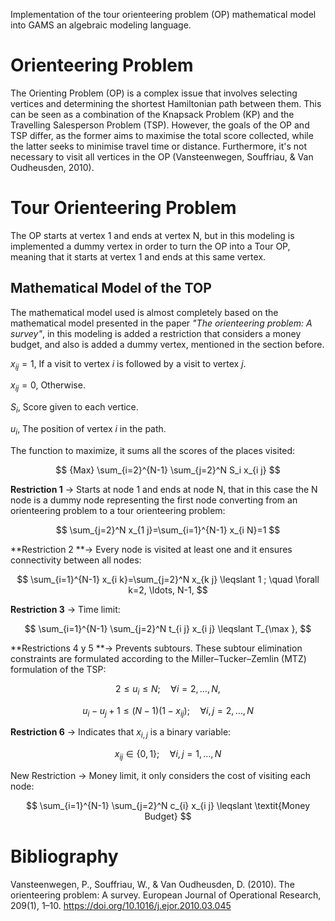 Implementation of the tour orienteering problem (OP) mathematical model into GAMS an algebraic modeling language.

# Orienteering Problem 
The Orienting Problem (OP) is a complex issue that involves selecting vertices and determining the shortest Hamiltonian path between them. This can be seen as a combination of the Knapsack Problem (KP) and the Travelling Salesperson Problem (TSP). However, the goals of the OP and TSP differ, as the former aims to maximise the total score collected, while the latter seeks to minimise travel time or distance. Furthermore, it's not necessary to visit all vertices in the OP (Vansteenwegen, Souffriau, & Van Oudheusden, 2010).

# Tour Orienteering Problem
The OP starts at vertex 1 and ends at vertex N, but in this modeling is implemented a dummy vertex in order to turn the OP into a Tour OP, meaning that it starts at vertex 1 and ends at this same vertex. 

## Mathematical Model of the TOP
The mathematical model used is almost completely based on the mathematical model presented in the paper _"The orienteering problem: A survey"_, in this modeling is added a restriction that considers a money budget, and also is added a dummy vertex, mentioned in the section before. 


$x_{ij} = 1$, If a visit to vertex $i$ is followed by a visit to vertex $j$. 

$x_{ij} = 0$, Otherwise.

$S_i$, Score given to each vertice.

$u_i$, The position of vertex $i$ in the path.


The function to maximize, it sums all the scores of the places visited:

$$ {Max} \sum_{i=2}^{N-1} \sum_{j=2}^N S_i x_{i j} $$ 


**Restriction 1** -> Starts at node 1 and ends at node N, that in this case the N node is a dummy node representing the first node converting from an orienteering problem to a tour orienteering problem:

$$ \sum_{j=2}^N x_{1 j}=\sum_{i=1}^{N-1} x_{i N}=1 $$

**Restriction 2 **-> Every node is visited at least one and it ensures connectivity between all nodes:

$$ \sum_{i=1}^{N-1} x_{i k}=\sum_{j=2}^N x_{k j} \leqslant 1 ; \quad \forall k=2, \ldots, N-1, $$


**Restriction 3** -> Time limit:

$$ \sum_{i=1}^{N-1} \sum_{j=2}^N t_{i j} x_{i j} \leqslant T_{\max }, $$


**Restrictions 4 y 5 **-> Prevents subtours. These subtour elimination constraints are formulated according to the Miller–Tucker–Zemlin (MTZ) formulation of the TSP:

$$ 2 \leqslant u_i \leqslant N ; \quad \forall i=2, \ldots, N, $$

$$ u_i-u_j+1 \leqslant(N-1)\left(1-x_{i j}\right) ; \quad \forall i, j=2, \ldots, N $$


**Restriction 6** -> Indicates that $x_{i,j}$ is a binary variable:

$$ x_{i j} \in\{0,1\} ; \quad \forall i, j=1, \ldots, N $$


New Restriction -> Money limit, it only considers the cost of visiting each node:

$$ \sum_{i=1}^{N-1} \sum_{j=2}^N c_{i} x_{i j} \leqslant \textit{Money Budget} $$



# Bibliography 
Vansteenwegen, P., Souffriau, W., & Van Oudheusden, D. (2010). The orienteering problem: A survey. European Journal of Operational Research, 209(1), 1–10. https://doi.org/10.1016/j.ejor.2010.03.045
